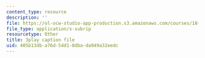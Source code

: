 ```yaml
---
content_type: resource
description: ''
file: https://ol-ocw-studio-app-production.s3.amazonaws.com/courses/18-02-multivariable-calculus-fall-2007/405b13dba76d54d18dbada949a32eedc_RMBGQtwkoyU.vtt
file_type: application/x-subrip
resourcetype: Other
title: 3play caption file
uid: 405b13db-a76d-54d1-8dba-da949a32eedc
---
```

